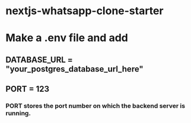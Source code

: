 # nextjs-whatsapp-clone-starter
# Make a .env file and add
## DATABASE_URL = "your_postgres_database_url_here"
## PORT = 123
### PORT stores the port number on which the backend server is running.
